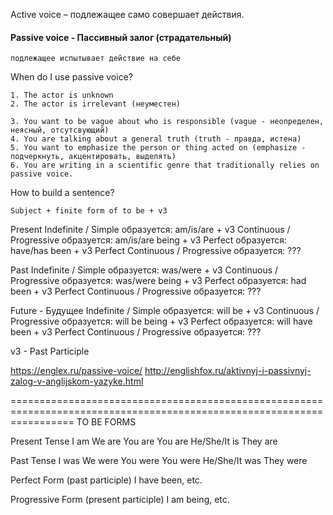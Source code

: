 Active voice –
    подлежащее само совершает действия.

#### Passive voice - Пассивный залог (страдательный)
    подлежащее испытывает действие на себе

When do I use passive voice?

    1. The actor is unknown
    2. The actor is irrelevant (неуместен)

    3. You want to be vague about who is responsible (vague - неопределен, неясный, отсутсвующий)
    4. You are talking about a general truth (truth - правда, истена)
    5. You want to emphasize the person or thing acted on (emphasize - подчеркнуть, акцентировать, выделять)
    6. You are writing in a scientific genre that traditionally relies on passive voice.

How to build a sentence?

    Subject + finite form of to be + v3

Present
    Indefinite / Simple
        образуется: am/is/are + v3
    Continuous / Progressive
        образуется: am/is/are being + v3
    Perfect
        образуется: have/has been + v3
    Perfect Continuous / Progressive
        образуется: ???

Past
    Indefinite / Simple
        образуется: was/were + v3
    Continuous / Prоgressive
        образуется: was/were being + v3
    Perfect
        образуется: had been + v3
    Perfect Continuous / Progressive
        образуется: ???

Future - Будущее
    Indefinite / Simple
        образуется: will be + v3
    Continuous / Progressive
        образуется: will be being + v3
    Perfect
        образуется: will have been + v3
    Perfect Continuous / Progressive
        образуется: ???

v3 - Past Participle

https://englex.ru/passive-voice/
http://englishfox.ru/aktivnyj-i-passivnyj-zalog-v-anglijskom-yazyke.html

=======================================================================================================================
TO BE FORMS

Present Tense
    I am	        We are
    You are	        You are
    He/She/It is	They are

Past Tense
    I was	        We were
    You were	    You were
    He/She/It was	They were

Perfect Form (past participle)
    I have been, etc.

Progressive Form (present participle)
    I am being, etc.